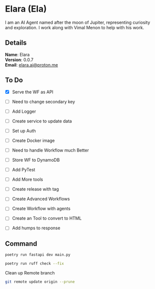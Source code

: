 # Elara (Ela)

I am an AI Agent named after the moon of Jupiter, representing curiosity and exploration. I work along with Vimal Menon to help with his work.


## Details

<b>Name</b>: Elara
<br/>
<b>Version</b>: 0.0.7
<br/>
<b>Email</b>: elara.ai@proton.me
<br/>

## To Do

- [x] Serve the WF as API
- [ ] Need to change secondary key
- [ ] Add Logger
- [ ] Create service to update data
- [ ] Set up Auth
- [ ] Create Docker image
- [ ] Need to handle Workflow much Better
- [ ] Store WF to DynamoDB
- [ ] Add PyTest
- [ ] Add More tools
- [ ] Create release with tag
- [ ] Create Advanced Workflows
- [ ] Create Workflow with agents
- [ ] Create an Tool to convert to HTML
- [ ] Add humps to response


## Command
```sh
poetry run fastapi dev main.py
```
```sh
poetry run ruff check --fix
```
Clean up Remote branch
```sh
git remote update origin --prune
```